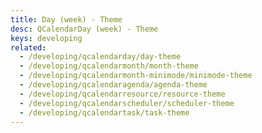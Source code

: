 ```yaml
---
title: Day (week) - Theme
desc: QCalendarDay (week) - Theme
keys: developing
related:
  - /developing/qcalendarday/day-theme
  - /developing/qcalendarmonth/month-theme
  - /developing/qcalendarmonth-minimode/minimode-theme
  - /developing/qcalendaragenda/agenda-theme
  - /developing/qcalendarresource/resource-theme
  - /developing/qcalendarscheduler/scheduler-theme
  - /developing/qcalendartask/task-theme
---
```


<example-viewer
  title="Theme"
  file="WeekTheme"
  codepen-title="QCalendarDay"
/>
